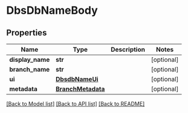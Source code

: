 # DbsDbNameBody

## Properties
Name | Type | Description | Notes
------------ | ------------- | ------------- | -------------
**display_name** | **str** |  | [optional] 
**branch_name** | **str** |  | [optional] 
**ui** | [**DbsdbNameUi**](DbsdbNameUi.md) |  | [optional] 
**metadata** | [**BranchMetadata**](BranchMetadata.md) |  | [optional] 

[[Back to Model list]](../README.md#documentation-for-models) [[Back to API list]](../README.md#documentation-for-api-endpoints) [[Back to README]](../README.md)

